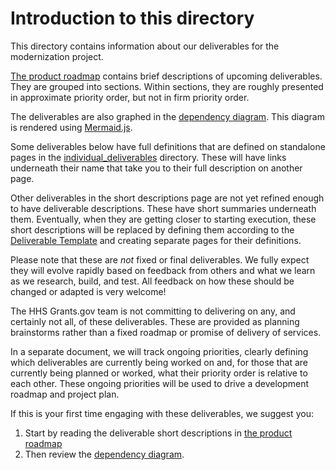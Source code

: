 # Introduction to this directory

This directory contains information about our deliverables for the modernization project.

[The product roadmap](https://github.com/orgs/HHS/projects/12) contains brief descriptions of upcoming deliverables. They are grouped into sections. Within sections, they are roughly presented in approximate priority order, but not in firm priority order.

The deliverables are also graphed in the [dependency diagram](./deliverable_dependency_diagram.mmd). This diagram is rendered using [Mermaid.js](https://mermaid.js.org/).

Some deliverables below have full definitions that are defined on standalone pages in the [individual_deliverables](./individual_deliverables/) directory. These will have links underneath their name that take you to their full description on another page.

Other deliverables in the short descriptions page are not yet refined enough to have deliverable descriptions. These have short summaries underneath them. Eventually, when they are getting closer to starting execution, these short descriptions will be replaced by defining them according to the [Deliverable Template](./deliverable_template.md) and creating separate pages for their definitions.

Please note that these are *not* fixed or final deliverables. We fully expect they will evolve rapidly based on feedback from others and what we learn as we research, build, and test. All feedback on how these should be changed or adapted is very welcome!

The HHS Grants.gov team is not committing to delivering on any, and certainly not all, of these deliverables. These are provided as planning brainstorms rather than a fixed roadmap or promise of delivery of services.

In a separate document, we will track ongoing priorities, clearly defining which deliverables are currently being worked on and, for those that are currently being planned or worked, what their priority order is relative to each other. These ongoing priorities will be used to drive a development roadmap and project plan.

If this is your first time engaging with these deliverables, we suggest you:

1. Start by reading the deliverable short descriptions in [the product roadmap](https://github.com/orgs/HHS/projects/12)
2. Then review the [dependency diagram](./deliverable_dependency_diagram.mmd).
